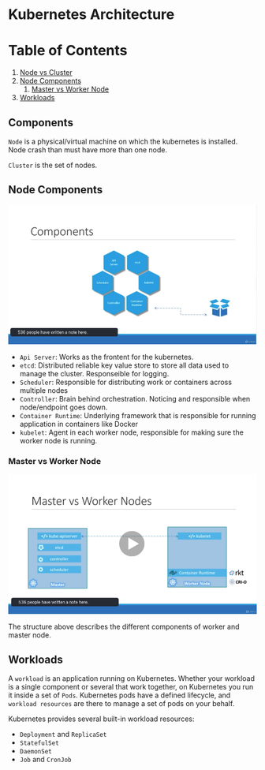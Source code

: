 # Kubernetes Architecture

# Table of Contents

1. [Node vs Cluster](#NodeCluster)
2. [Node Components](#Components)
    1. [Master vs Worker Node](#MasterWorker)
3. [Workloads](#Workloads)

## Components<a name="Components" />

`Node` is a physical/virtual machine on which the kubernetes is installed.
Node crash than must have more than one node.

`Cluster` is the set of nodes.

## Node Components<a name="Components" />

![Components](../../../../assets/images/k8sComponents.png)

- `Api Server`: Works as the frontent for the kubernetes. 
- `etcd`: Distributed reliable key value store to store all data used to manage the cluster. Responseible for logging.
- `Scheduler`: Responsible for distributing work or containers across multiple nodes
- `Controller`: Brain behind orchestration. Noticing and responsible when node/endpoint goes down.
- `Container Runtime`: Underlying framework that is responsible for running application in containers like Docker
- `kubelet`: Agent in each worker node, responsible for making sure the worker node is running.

### Master vs Worker Node<a name="MasterWorker" />

![MasterWorker](../../../../assets/images/k8sMasterWorker.png)

The structure above describes the different components of worker and master node.

## Workloads<a name="Workloads" />

A `workload` is an application running on Kubernetes. Whether your workload is a single component or several that work together, on Kubernetes you run it inside a set of `Pods`. Kubernetes pods have a defined lifecycle, and `workload resources` are there to manage a set of pods on your behalf.

Kubernetes provides several built-in workload resources:

- `Deployment` and `ReplicaSet`
- `StatefulSet`
- `DaemonSet`
- `Job` and `CronJob`